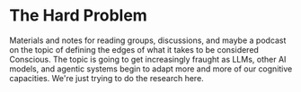 # The Hard Problem

Materials and notes for reading groups, discussions, and maybe a podcast on the topic of defining the edges of what it takes to be considered Conscious. The topic is going to get increasingly fraught as LLMs, other AI models, and agentic systems begin to adapt more and more of our cognitive capacities. We're just trying to do the research here.

